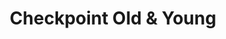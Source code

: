 ---
title: "Checkpoint Old & Young"
url: /magdeburg/checkpoint-old-und-young/
shop: Autowerkstatt
---